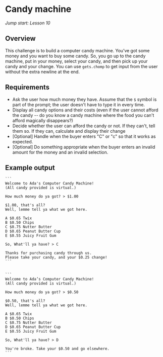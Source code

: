 # Candy machine
_Jump start: Lesson 10_

## Overview
This challenge is to build a computer candy machine. You’ve got some money and you want to buy some candy.  So, you go up to the candy machine, put in your money, select your candy, and then pick up your candy and your change. You can use `gets.chomp` to get input from the user without the extra newline at the end.

## Requirements
* Ask the user how much money they have. Assume that the `$` symbol is part of the prompt; the user doesn't have to type it in every time.
* Display all candy options and their costs (even if the user cannot afford the candy -- do you know a candy machine where the food you can't afford magically disappears?)
* Decide whether the user can afford the candy or not. If they can't, tell them so. If they can, calculate and display their change
* [Optional] Handle when the buyer enters "C" or "c" so that it works as expected.
* [Optional] Do something appropriate when the buyer enters an invalid amount for the money and an invalid selection.

## Example output
	```
	Welcome to Ada's Computer Candy Machine!
	(All candy provided is virtual.)

	How much money do ya got? > $1.00

	$1.00, that's all?
	Well, lemme tell ya what we got here.

	A $0.65 Twix
	B $0.50 Chips
	C $0.75 Nutter Butter
	D $0.65 Peanut Butter Cup
	E $0.55 Juicy Fruit Gum

	So, What'll ya have? > C

	Thanks for purchasing candy through us.
	Please take your candy, and your $0.25 change!
	```


	```
	Welcome to Ada’s Computer Candy Machine!
	(All candy provided is virtual.)

	How much money do ya got? > $0.50

	$0.50, that's all?
	Well, lemme tell ya what we got here.

	A $0.65 Twix
	B $0.50 Chips
	C $0.75 Nutter Butter
	D $0.65 Peanut Butter Cup
	E $0.55 Juicy Fruit Gum

	So, What'll ya have? > D

	You're broke. Take your $0.50 and go elsewhere.
	```
